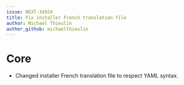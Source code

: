 ```yaml
---
issue: NEXT-34924
title: Fix installer French translation file
author: Michael Thieulin
author_github: michaelthieulin
---
```

# Core
* Changed installer French translation file to respect YAML syntax.
